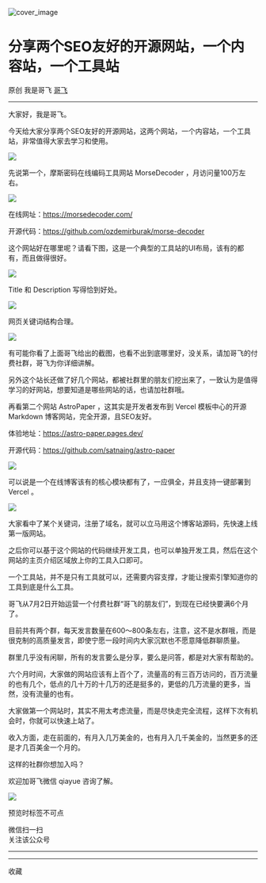 ![cover_image](https://mmbiz.qpic.cn/sz_mmbiz_jpg/LBrX00GQeicv3miarEJqmZS5j9lgXdjPq0lsB7u0KYeyEOsgaXBLCUYiax31lO74eKHNF5cg5lGRZgl90icD71rsrg/0?wx_fmt=jpeg)

#  分享两个SEO友好的开源网站，一个内容站，一个工具站

原创  我是哥飞  [ 哥飞 ](javascript:void\(0\);)

__ _ _ _ _

大家好，我是哥飞。  

今天给大家分享两个SEO友好的开源网站，这两个网站，一个内容站，一个工具站，非常值得大家去学习和使用。

![](https://mmbiz.qpic.cn/sz_mmbiz_png/LBrX00GQeicv3miarEJqmZS5j9lgXdjPq0AJS1G53WjAEV7rKcNSfM3Xw8Mk2OOKhYAZ1gvPicWJAdEwiagKFe0ibuA/640?wx_fmt=png&from=appmsg)

先说第一个，摩斯密码在线编码工具网站  MorseDecoder  ，月访问量100万左右。

![](https://mmbiz.qpic.cn/sz_mmbiz_png/LBrX00GQeicv3miarEJqmZS5j9lgXdjPq0Bg2tZpzpjuNyfia7rf0Ie1KlD4IZAUIicP2diccibA6CWvea7aPLia8kstA/640?wx_fmt=png&from=appmsg)

在线网址：https://morsedecoder.com/

开源代码：https://github.com/ozdemirburak/morse-decoder

这个网站好在哪里呢？请看下图，这是一个典型的工具站的UI布局，该有的都有，而且做得很好。  

![](https://mmbiz.qpic.cn/sz_mmbiz_png/LBrX00GQeicv3miarEJqmZS5j9lgXdjPq0vIZx0ZUIus6hpA3gLMSbkP3MicWoqgBUexMlvrTa1t4ZapS1ODnKs3w/640?wx_fmt=png&from=appmsg)

Title 和 Description 写得恰到好处。

![](https://mmbiz.qpic.cn/sz_mmbiz_png/LBrX00GQeicv3miarEJqmZS5j9lgXdjPq0cw8KSP2HpZt0xibW1XKzDiajwwosaFgBYiaBGgWXQ5kgeQAtIx6JsNChQ/640?wx_fmt=png&from=appmsg)

网页关键词结构合理。  

![](https://mmbiz.qpic.cn/sz_mmbiz_png/LBrX00GQeicv3miarEJqmZS5j9lgXdjPq02arTGiblxKpwIU88z6n0O9v4eA3MnJ2AdImmP2adFQ2V4FyScpicCfYg/640?wx_fmt=png&from=appmsg)

有可能你看了上面哥飞给出的截图，也看不出到底哪里好，没关系，请加哥飞的付费社群，哥飞为你详细讲解。  

另外这个站长还做了好几个网站，都被社群里的朋友们挖出来了，一致认为是值得学习的好网站，想要知道是哪些网站的话，也请加社群哦。  

再看第二个网站  AstroPaper  ，这其实是开发者发布到 Vercel 模板中心的开源 Markdown 博客网站，完全开源，且SEO友好。  

体验地址：https://astro-paper.pages.dev/

开源代码：https://github.com/satnaing/astro-paper

![](https://mmbiz.qpic.cn/sz_mmbiz_png/LBrX00GQeicv3miarEJqmZS5j9lgXdjPq0TWibibQGB0cXsvy56luoAkZuOsPEgdqvSWVXlXmH8WrNEicaOM6j2ckJg/640?wx_fmt=png&from=appmsg)

可以说是一个在线博客该有的核心模块都有了，一应俱全，并且支持一键部署到 Vercel 。  

![](https://mmbiz.qpic.cn/sz_mmbiz_png/LBrX00GQeicv3miarEJqmZS5j9lgXdjPq0ATq4ceCjpazVWwjmb8tARwGj3GNtbfwKVa48HprPKb9I2xcptDUviaA/640?wx_fmt=png&from=appmsg)

大家看中了某个关键词，注册了域名，就可以立马用这个博客站源码，先快速上线第一版网站。  

之后你可以基于这个网站的代码继续开发工具，也可以单独开发工具，然后在这个网站的主页介绍区域放上你的工具入口即可。  

一个工具站，并不是只有工具就可以，还需要内容支撑，才能让搜索引擎知道你的工具到底是什么工具。  

哥飞从7月2日开始运营一个付费社群“哥飞的朋友们”，到现在已经快要满6个月了。  

目前共有两个群，每天发言数量在600～800条左右，注意，这不是水群哦，而是很克制的高质量发言，即使宁愿一段时间内大家沉默也不愿意降低群聊质量。  

群里几乎没有闲聊，所有的发言要么是分享，要么是问答，都是对大家有帮助的。  

六个月时间，大家做的网站应该有上百个了，流量高的有三百万访问的，百万流量的也有几个，低点的几十万的十几万的还是挺多的，更低的几万流量的更多，当然，没有流量的也有。  

大家做第一个网站时，其实不用太考虑流量，而是尽快走完全流程，这样下次有机会时，你就可以快速上站了。  

收入方面，走在前面的，有月入几万美金的，也有月入几千美金的，当然更多的还是才几百美金一个月的。  

这样的社群你想加入吗？  

欢迎加哥飞微信 qiayue 咨询了解。

![](https://mmbiz.qpic.cn/sz_mmbiz_png/LBrX00GQeicsG8Pro6O9Hu75bIIiafZVPs3qlYeaNNJ1BpqNplEGgibL5m1bcq8a1N1rzoI5lia8aJjtHfgiaAADJJQ/640?wx_fmt=png)

  

预览时标签不可点

微信扫一扫  
关注该公众号





****



****



  收藏

